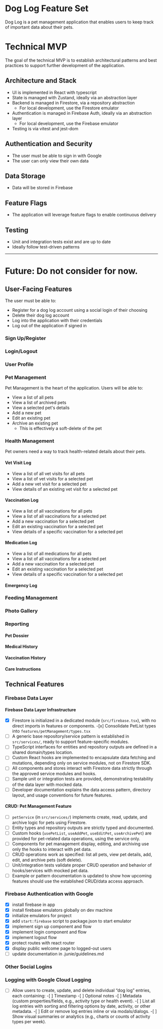 # Dog Log Feature Set

Dog Log is a pet management application that enables users to keep track of important data about their pets.


# Technical MVP
The goal of the technical MVP is to establish architectural patterns and best practices to support further development of the application.

## Architecture and Stack
- UI is implemented in React with typescript
- State is managed with Zustand, ideally via an abstraction layer
- Backend is managed in Firestore, via a repository abstraction
  - For local development, use the Firestore emulator
- Authentication is managed in Firebase Auth, ideally via an abstraction layer
  - For local development, use the Firebase emulator
- Testing is via vitest and jest-dom

## Authentication and Security
- The user must be able to sign in with Google
- The user can only view their own data

## Data Storage
- Data will be stored in Firebase

## Feature Flags
- The application will leverage feature flags to enable continuous delivery

## Testing
- Unit and integration tests exist and are up to date
- Ideally follow test-driven patterns

---
# Future: Do not consider for now.

## User-Facing Features

The user must be able to:

- Register for a dog log account using a social login of their choosing
- Delete their dog log account
- Log into the application with their credentials
- Log out of the application if signed in

### Sign Up/Register

### Login/Logout

### User Profile

### Pet Management

Pet Management is the heart of the application. Users will be able to:

- View a list of all pets
- View a list of archived pets
- View a selected pet's details
- Add a new pet
- Edit an existing pet
- Archive an existing pet
  - This is effectively a soft-delete of the pet

### Health Management

Pet owners need a way to track health-related details about their pets.

#### Vet Visit Log

- View a list of all vet visits for all pets
- View a list of vet visits for a selected pet
- Add a new vet visit for a selected pet
- View details of an existing vet visit for a selected pet

#### Vaccination Log

- View a list of all vaccinations for all pets
- View a list of all vaccinations for a selected pet
- Add a new vaccination for a selected pet
- Edit an existing vaccination for a selected pet
- View details of a specific vaccination for a selected pet

#### Medication Log

- View a list of all medications for all pets
- View a list of all vaccinations for a selected pet
- Add a new vaccination for a selected pet
- Edit an existing vaccination for a selected pet
- View details of a specific vaccination for a selected pet

#### Emergency Log

### Feeding Management

### Photo Gallery

### Reporting

#### Pet Dossier

#### Medical History

#### Vaccination History

#### Care Instructions

## Technical Features

### Firebase Data Layer

#### Firebase Data Layer Infrastructure
-[x] Firestore is initialized in a dedicated module (`src/firebase.tsx`), with no direct imports in features or components. -[x] Consolidate PetList types into `features/petManagement/types.tsx` 
-[ ] A generic base repository/service pattern is established in `src/services/`, ready to support feature-specific modules. 
-[ ] TypeScript interfaces for entities and repository outputs are defined in a shared domain/types location. 
-[ ] Custom React hooks are implemented to encapsulate data fetching and mutations, depending only on service modules, not on Firestore SDK. 
-[ ] All components and stores interact with Firestore data strictly through the approved service modules and hooks. 
-[ ] Sample unit or integration tests are provided, demonstrating testability of the data layer with mocked data. 
-[ ] Developer documentation explains the data access pattern, directory layout, and usage conventions for future features.

#### CRUD: Pet Management Feature
-[ ] `petService` (in `src/services/`) implements create, read, update, and archive logic for pets using Firestore. 
-[ ] Entity types and repository outputs are strictly typed and documented. 
-[ ] Custom hooks (`usePetList`, `useAddPet`, `useEditPet`, `useArchivePet`) are provided for pet-related data operations, using the service only. 
-[ ] Components for pet management display, editing, and archiving use only the hooks to interact with pet data. 
-[ ] CRUD operations work as specified: list all pets, view pet details, add, edit, and archive pets (soft delete). 
-[ ] Unit/integration tests validate proper CRUD operation and behavior of hooks/services with mocked pet data. 
-[ ] Example or pattern documentation is updated to show how upcoming features should use the established CRUD/data access approach.

### Firebase Authentication with Google

-[x] install firebase in app 
-[x] install firebase emulators globally on dev machine 
-[x] initialize emulators for project 
-[x] add `start:firebase` script to package.json to start emulator 
-[x] implement sign up component and flow 
-[x] implement login component and flow 
-[x] implement logout flow 
-[x] protect routes with react router 
-[x] display public welcome page to logged-out users 
-[ ] update documentation in .junie/guidelines.md

### Other Social Logins

### Logging with Google Cloud Logging

-[ ] Allow users to create, update, and delete individual “dog log” entries, each containing: -[ ] Timestamp -[ ] Optional notes -[ ] Metadata (custom properties/fields, e.g., activity type or health event). -[ ] List all log entries with sorting and filtering options by date, activity, or other metadata. -[ ] Edit or remove log entries inline or via modals/dialogs. -[ ] Show visual summaries or analytics (e.g., charts or counts of activity types per week).
